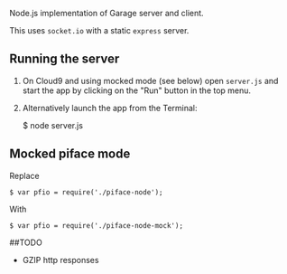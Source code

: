 

Node.js implementation of Garage server and client.

This uses `socket.io` with a static `express` server.

## Running the server

1) On Cloud9 and using mocked mode (see below) open `server.js` and start the app by clicking on the "Run" button in the top menu.

2) Alternatively launch the app from the Terminal:

    $ node server.js

## Mocked piface mode

Replace

    $ var pfio = require('./piface-node');
With

    $ var pfio = require('./piface-node-mock');
    
##TODO

* GZIP http responses
